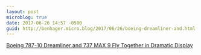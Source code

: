 ```yaml
---
layout: post
microblog: true
date: 2017-06-26 14:57 -0500
guid: http://benhager.micro.blog/2017/06/26/boeing-dreamliner-and.html
---
```

[Boeing 787-10 Dreamliner and 737 MAX 9 Fly Together in Dramatic Display](https://youtu.be/nmefnkTvWIw)

